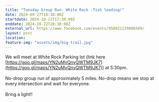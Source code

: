 ```yaml
---
title: "Tuesday Group Run- White Rock -Tish leading!"
date: 2024-09-27T18:38:00Z
startdate: 2024-10-22T17:30:00Z
enddate: 2024-10-22T20:30:00Z
external_url: https://www.facebook.com/events/950921239806569/
layout: post
location: 
feature-img: "assets/img/big-trail.jpg"
---
```


We will meet at White Rock Parking lot (link here [https://goo.gl/maps/YN2uMvQnyQWTM9JK7](https://goo.gl/maps/YN2uMvQnyQWTM9JK7)) at 5&#58;30pm. <br>
  <br>
  No-drop group run of approximately 5 miles. No-drop means we stop at every intersection and wait for everyone. <br>
  <br>
  Bring a light!!<br>
  <br>
  <br>
  <br>
  <br>
  <br>
  <br>
  
